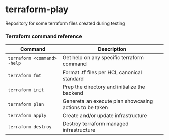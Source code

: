 # terraform-play

Repository for some terraform files created during testing

### Terraform command reference ###

| Command | Description |
| --- | --- |
| `terraform <command> -help` | Get help on any specific terraform command |
| `terraform fmt` | Format .tf files per HCL canonical standard |
| `terraform init` | Prep the directory and initialize the backend |
| `terraform plan` | Genereta an execute plan showcasing actions to be taken |
| `terraform apply` | Create and/or update infrastructure |
| `terraform destroy` | Destroy terraform managed infrastructure |
